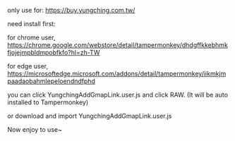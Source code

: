 only use for: https://buy.yungching.com.tw/

need install first: 

for chrome user, https://chrome.google.com/webstore/detail/tampermonkey/dhdgffkkebhmkfjojejmpbldmpobfkfo?hl=zh-TW 

for edge user, https://microsoftedge.microsoft.com/addons/detail/tampermonkey/iikmkjmpaadaobahmlepeloendndfphd

you can click YungchingAddGmapLink.user.js and click RAW. (It will be auto installed to Tampermonkey)

or download and import YungchingAddGmapLink.user.js

Now enjoy to use~

